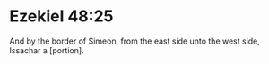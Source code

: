 # Ezekiel 48:25

And by the border of Simeon, from the east side unto the west side, Issachar a [portion].